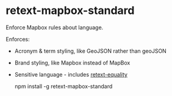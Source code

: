 # retext-mapbox-standard

Enforce Mapbox rules about language.

Enforces:

* Acronym & term styling, like GeoJSON rather than geoJSON
* Brand styling, like Mapbox instead of MapBox
* Sensitive language - includes [retext-equality](https://github.com/wooorm/retext-equality)

    npm install -g retext-mapbox-standard
